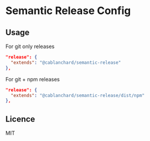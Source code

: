 # Semantic Release Config

## Usage

For git only releases

```json
"release": {
  "extends": "@cablanchard/semantic-release"
},
```

For git + npm releases

```json
"release": {
  "extends": "@cablanchard/semantic-release/dist/npm"
},
```

## Licence

MIT

